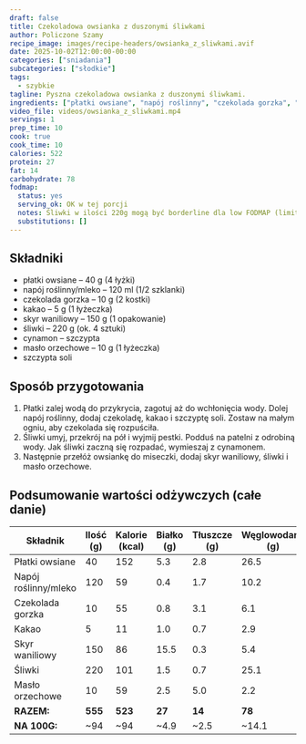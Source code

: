 ```yaml
---
draft: false
title: Czekoladowa owsianka z duszonymi śliwkami
author: Policzone Szamy
recipe_image: images/recipe-headers/owsianka_z_sliwkami.avif
date: 2025-10-02T12:00:00-00:00
categories: ["sniadania"]
subcategories: ["słodkie"]
tags:
  - szybkie
tagline: Pyszna czekoladowa owsianka z duszonymi śliwkami.
ingredients: ["płatki owsiane", "napój roślinny", "czekolada gorzka", "kakao", "jogurt skyr waniliowy", "śliwki", "masło orzechowe"]
video_file: videos/owsianka_z_sliwkami.mp4
servings: 1
prep_time: 10
cook: true
cook_time: 10
calories: 522
protein: 27
fat: 14
carbohydrate: 78
fodmap:
  status: yes
  serving_ok: OK w tej porcji
  notes: Śliwki w ilości 220g mogą być borderline dla low FODMAP (limit ~45g na porcję), ale w małych porcjach lub z mniejszymi śliwkami bezpieczne
  substitutions: []
---
```


## Składniki

- płatki owsiane – 40 g (4 łyżki)
- napój roślinny/mleko – 120 ml (1/2 szklanki)
- czekolada gorzka – 10 g (2 kostki)
- kakao – 5 g (1 łyżeczka)
- skyr waniliowy – 150 g (1 opakowanie)
- śliwki – 220 g (ok. 4 sztuki)
- cynamon – szczypta
- masło orzechowe – 10 g (1 łyżeczka)
- szczypta soli

## Sposób przygotowania

1. Płatki zalej wodą do przykrycia, zagotuj aż do wchłonięcia wody. Dolej napój roślinny, dodaj czekoladę, kakao i szczyptę soli. Zostaw na małym ogniu, aby czekolada się rozpuściła.
2. Śliwki umyj, przekrój na pół i wyjmij pestki. Podduś na patelni z odrobiną wody. Jak śliwki zaczną się rozpadać, wymieszaj z cynamonem.
3. Następnie przełóż owsiankę do miseczki, dodaj skyr waniliowy, śliwki i masło orzechowe.

## Podsumowanie wartości odżywczych (całe danie)

| Składnik           | Ilość (g) | Kalorie (kcal) | Białko (g) | Tłuszcze (g) | Węglowodany (g) |
|--------------------|-----------|----------------|------------|--------------|-----------------|
| Płatki owsiane    | 40        | 152            | 5.3        | 2.8          | 26.5            |
| Napój roślinny/mleko | 120       | 59             | 0.4        | 1.7          | 10.2            |
| Czekolada gorzka  | 10        | 55             | 0.8        | 3.1          | 6.1             |
| Kakao             | 5         | 11             | 1.0        | 0.7          | 2.9             |
| Skyr waniliowy    | 150       | 86             | 15.5       | 0.3          | 5.4             |
| Śliwki            | 220       | 101            | 1.5        | 0.7          | 25.1            |
| Masło orzechowe   | 10        | 59             | 2.5        | 5.0          | 2.2             |
| **RAZEM:**        | **555**   | **523**        | **27**     | **14**       | **78**          |
| **NA 100G:**      | ~94       | ~94            | ~4.9       | ~2.5         | ~14.1           |
